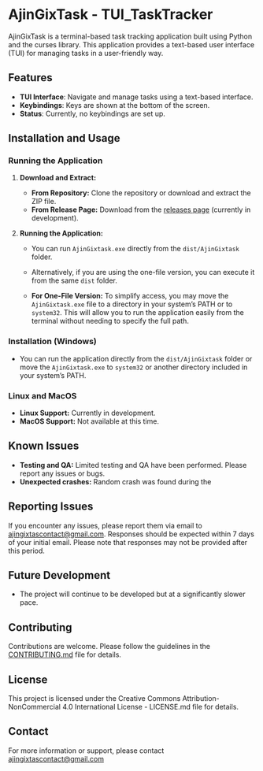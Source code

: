 # AjinGixTask - TUI_TaskTracker

AjinGixTask is a terminal-based task tracking application built using Python and the curses library. This application provides a text-based user interface (TUI) for managing tasks in a user-friendly way.

## Features

- **TUI Interface**: Navigate and manage tasks using a text-based interface.
- **Keybindings**: Keys are shown at the bottom of the screen.
- **Status**: Currently, no keybindings are set up.

## Installation and Usage

### Running the Application

1. **Download and Extract:**
   - **From Repository:** Clone the repository or download and extract the ZIP file.
   - **From Release Page:** Download from the [releases page](#) (currently in development).

2. **Running the Application:**
   - You can run `AjinGixtask.exe` directly from the `dist/AjinGixtask` folder.
   - Alternatively, if you are using the one-file version, you can execute it from the same `dist` folder.

   - **For One-File Version:** To simplify access, you may move the `AjinGixtask.exe` file to a directory in your system’s PATH or to `system32`. This will allow you to run the application easily from the terminal without needing to specify the full path.

### Installation (Windows)

- You can run the application directly from the `dist/AjinGixtask` folder or move the `AjinGixtask.exe` to `system32` or another directory included in your system’s PATH.

### Linux and MacOS

- **Linux Support:** Currently in development.
- **MacOS Support:** Not available at this time.

## Known Issues

- **Testing and QA:** Limited testing and QA have been performed. Please report any issues or bugs.
- **Unexpected crashes:** Random crash was found during the

## Reporting Issues

If you encounter any issues, please report them via email to ajingixtascontact@gmail.com. Responses should be expected within 7 days of your initial email. Please note that responses may not be provided after this period.

## Future Development

- The project will continue to be developed but at a significantly slower pace.

## Contributing

Contributions are welcome. Please follow the guidelines in the [CONTRIBUTING.md](#) file for details.

## License

This project is licensed under the Creative Commons Attribution-NonCommercial 4.0 International License - LICENSE.md file for details.

## Contact

For more information or support, please contact ajingixtascontact@gmail.com
